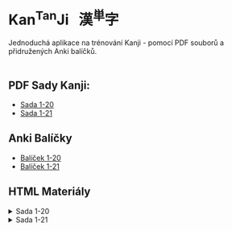 
# Kan<sup>Tan</sup>Ji &nbsp; 漢<sup>単</sup>字
Jednoduchá aplikace na trénování Kanji - pomocí PDF souborů a přidružených Anki balíčků.
<br><br>

## PDF Sady Kanji:
 - <a href="static/1-20/1-20.pdf">Sada 1-20</a>
 - <a href="static/1-21/1-21.pdf">Sada 1-21</a>

## Anki Balíčky
 - <a href="static/1-20/1-20.apkg">Balíček 1-20</a>
 - <a href="static/1-21/1-21.apkg">Balíček 1-21</a>

## HTML Materiály

<details>
  <summary>
  Sada 1-20
  </summary>
  - <a href="static/1-20/押.html">Kanji 押</a>
</details>
<details>
  <summary>
  Sada 1-21
  </summary>
  - <a href="static/1-21/押.html">Kanji 押</a>
</details>
